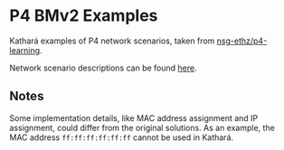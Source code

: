 # P4 BMv2 Examples

Kathar&aacute; examples of P4 network scenarios, taken from [nsg-ethz/p4-learning](https://github.com/nsg-ethz/p4-learning).

Network scenario descriptions can be found [here](https://github.com/nsg-ethz/p4-learning/tree/master/exercises).

## Notes

Some implementation details, like MAC address assignment and IP assignment, could differ from the original solutions.
As an example, the MAC address `ff:ff:ff:ff:ff:ff` cannot be used in Kathar&aacute;.
